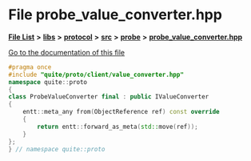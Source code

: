 

# File probe\_value\_converter.hpp

[**File List**](files.md) **>** [**libs**](dir_6719ab1f1f7655efc2fa43f7eb574fd1.md) **>** [**protocol**](dir_256d27db1e44b9b04d67f4c92d3fc698.md) **>** [**src**](dir_62c749a433f68b441b7c0425b5469d66.md) **>** [**probe**](dir_8a7b54f280cdd6b46c67f9938f379d86.md) **>** [**probe\_value\_converter.hpp**](probe__value__converter_8hpp.md)

[Go to the documentation of this file](probe__value__converter_8hpp.md)


```C++
#pragma once
#include "quite/proto/client/value_converter.hpp"
namespace quite::proto
{
class ProbeValueConverter final : public IValueConverter
{
    entt::meta_any from(ObjectReference ref) const override
    {
        return entt::forward_as_meta(std::move(ref));
    }
};
} // namespace quite::proto
```


